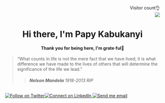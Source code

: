 <p align="right">
  Visitor count👌<br>
  <img src="https://profile-counter.glitch.me/papykabukanyi/count.svg" />
</p>

<h1 align="center">Hi there, I'm Papy Kabukanyi</h1>


<h4 align="center">Thank you for being here, I'm grate·ful🤗</h4>


>“What counts in life is not the mere fact that we have lived; it is what difference we have made to the lives of others that will determine the significance of the life we lead.”
>> <h6><strong>Nelson Mandela</strong> <em>1918-2013 RIP</em></h6>




<a href="">[![Follow on Twitter](https://img.shields.io/badge/Twitter-1DA1F2?style=for-the-badge&logo=twitter&logoColor=white)](https://twitter.com/kbkny)</a><a href="">[![Connect on LinkedIn](https://img.shields.io/badge/LinkedIn-0077B5?style=for-the-badge&logo=linkedin&logoColor=white)](https://www.linkedin.com/in/papykabukanyi/)</a><a href=""> [![Send me email](https://img.shields.io/badge/GitHub-100000?style=for-the-badge&logo=github&logoColor=white)](https://github.com/papykabukanyi)</a>